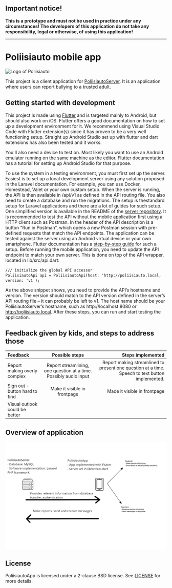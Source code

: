 ## Important notice!

**This is a prototype and must not be used in practice under any circumstances! The developers of this application do not take any responsibility, legal or otherwise, of using this application!**

---

# Poliisiauto mobile app

![Logo of Poliisiauto](docs/logo-text-0.5x.png)

This project is a client application for [PoliisiautoServer](https://github.com/Spacha/PoliisiautoServer). It is an application where users can report bullying to a trusted adult.

## Getting started with development

This project is made using [Flutter](https://docs.flutter.dev/) and is targeted mainly to Android, but should also work on iOS. Flutter offers a good documentation on how to set up a development environment for it. We recommend using Visual Studio Code with Flutter extension(s) since it has proven to be a very well functioning setup. Straight up Android Studio set up with flutter and dart extensions has also been tested and it works.

You'll also need a device to test on. Most likely you want to use an Android emulator running on the same machine as the editor. Flutter documentation has a tutorial for setting up Android Studio for that purpose.

To use the system in a testing environment, you must first set up the server. Easiest is to set up a local development server using any solution proposed in the Laravel documentation. For example, you can use Docker, Homestead, Valet or your own custom
setup. When the server is running, the API is then available in /api/v1 as defined in the API routing file. You also need to create a database and run the migrations. The setup is thestandard setup for Laravel applications and there are a lot of guides for such setup. One
simplified version is available in the README of the [server repository](https://github.com/interact-rg/PoliisiautoServer). It is recommended to test the API without the mobile application first using a HTTP client such as Postman. In the header of the API description is a button “Run in Postman”,
which opens a new Postman session with pre-defined requests that match the API endpoints. The application can be tested against the server using an Android virtual device or your own smartphone. Flutter documentation has a [step-by-step guide](https://docs.flutter.dev/get-started/editor) for such a setup.
Before running the mobile application, you need to update the API endpoint to match your own server. This is done on top of the API wrapper, located in lib/src/api.dart:

```
/// initialize the global API accessor
PoliisiautoApi api = PoliisiautoApi(host: 'http://poliisiauto.local, version: 'v1');
```

As the above snippet shows, you need to provide the API’s hostname and version. The version should match to the API version defined in the server’s API routing file – it can probably be left to v1. The host name should be your PoliisiautoServer’s hostname, such
as http://localhost:8080 or http://poliisiauto.local. After these steps, you can run and start testing the application.

## Feedback given by kids, and steps to address those

| Feedback     | Possible steps  | Steps implemented |
| :---         |     :---:       |          ---: |
| Report making overly complex   | Report streamlining, one question at a time. Possibly audio input | Report making streamlined to present one question at a time. Speech to text button implemented. |
| Sign out -button hard to find  | Make it visible in frontpage                                      | Made it visible in frontpage                                 |
| Visual outlook could be better |                                                                   |                                                              |

## Overview of application

![Overview of the application](poliisiapp.png)


## License

PoliisiautoApp is licensed under a 2-clause BSD license. See [LICENSE](LICENSE) for more details.
